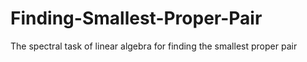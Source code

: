 # Finding-Smallest-Proper-Pair
The spectral task of linear algebra for finding the smallest proper pair
